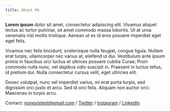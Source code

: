 ```yaml
---
title: About Me
---
```


**Lorem ipsum** dolor sit amet, consectetur adipiscing elit. Vivamus aliquet
lectus ac tortor pulvinar, sit amet commodo massa lobortis. Ut at urna
venenatis nisl mollis tristique. Aenean ut ex id eros posuere imperdiet eget
eget felis.

Vivamus nec felis tincidunt, scelerisque nulla feugiat, congue
ligula. Nullam erat turpis, ullamcorper nec varius at, eleifend ut dui.
Vestibulum ante ipsum primis in faucibus orci luctus et ultrices posuere
cubilia Curae; Proin commodo nulla nunc, vel dapibus odio suscipit in.
Praesent in luctus tellus, id pretium dui. Nulla consectetur cursus velit,
eget ultricies elit.

Donec volutpat, nunc vel imperdiet varius, mi erat porta
turpis, sed dignissim orci justo et arcu. Sed id orci felis. Aliquam non
auctor orci. Maecenas in turpis arcu.

Contact: nonexistent@email.com / [Twitter](https://twitter.com) / [Instagram](https://instagram.com) / [LinkedIn](https://linkedin.com)
